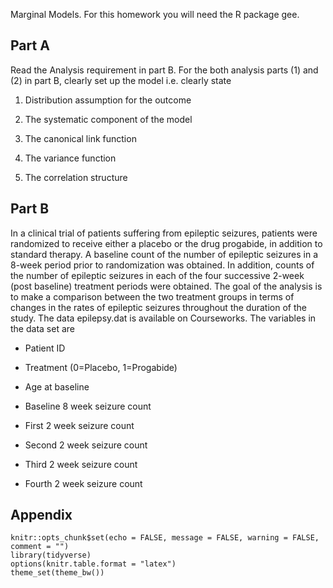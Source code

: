 















Marginal Models. For this homework you will need the R package gee.

Part A
------

Read the Analysis requirement in part B. For the both analysis parts (1)
and (2) in part B, clearly set up the model i.e. clearly state

1.  Distribution assumption for the outcome

2.  The systematic component of the model

3.  The canonical link function

4.  The variance function

5.  The correlation structure

Part B
------

In a clinical trial of patients suffering from epileptic seizures,
patients were randomized to receive either a placebo or the drug
progabide, in addition to standard therapy. A baseline count of the
number of epileptic seizures in a 8-week period prior to randomization
was obtained. In addition, counts of the number of epileptic seizures in
each of the four successive 2-week (post baseline) treatment periods
were obtained. The goal of the analysis is to make a comparison between
the two treatment groups in terms of changes in the rates of epileptic
seizures throughout the duration of the study. The data epilepsy.dat is
available on Courseworks. The variables in the data set are

-   Patient ID

-   Treatment (0=Placebo, 1=Progabide)

-   Age at baseline

-   Baseline 8 week seizure count

-   First 2 week seizure count

-   Second 2 week seizure count

-   Third 2 week seizure count

-   Fourth 2 week seizure count

Appendix
--------

    knitr::opts_chunk$set(echo = FALSE, message = FALSE, warning = FALSE, comment = "")
    library(tidyverse)
    options(knitr.table.format = "latex")
    theme_set(theme_bw())
